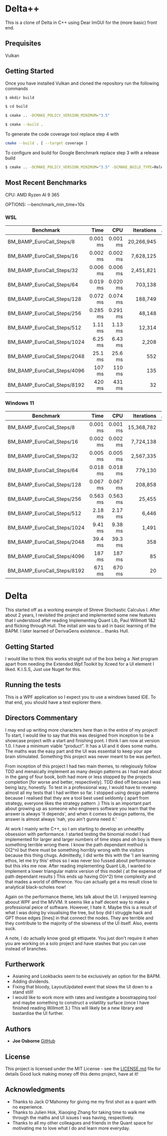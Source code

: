# Delta++

This is a clone of Delta in C++ using Dear ImGUI for the (more basic) front end.

## Prequisites

Vulkan

## Getting Started

Once you have installed Vulkan and cloned the repository run the following commands

```bash
$ mkdir build
```
```bash
$ cd build
```
```bash
$ cmake .. -DCMAKE_POLICY_VERSION_MINIMUM="3.5"
```
```bash
$ cmake --build . 
```

To generate the code coverage tool replace step 4 with
```bash
cmake --build . [ --target coverage ]
```

To configure and build for Google Benchmark replace step 3 with a release build
```bash
$ cmake .. -DCMAKE_POLICY_VERSION_MINIMUM="3.5" -DCMAKE_BUILD_TYPE=Release
```

## Most Recent Benchmarks

CPU: AMD Ryzen AI 9 365

OPTIONS: --benchmark_min_time=10s

### WSL

| Benchmark                        | Time     | CPU      | Iterations | Allocated | Value     |
|----------------------------------|----------:|---------:|----------:|---------:|----------:|
| BM_BAMP_EuroCall_Steps/8         | 0.001 ms  | 0.001 ms | 20,266,945 | 2 KiB    | 43.221599 |
| BM_BAMP_EuroCall_Steps/16        | 0.002 ms  | 0.002 ms | 7,628,125  | 9 KiB    | 43.755127 |
| BM_BAMP_EuroCall_Steps/32        | 0.006 ms  | 0.006 ms | 2,451,821  | 35 KiB   | 43.989970 |
| BM_BAMP_EuroCall_Steps/64        | 0.019 ms  | 0.020 ms | 703,138    | 134 KiB  | 44.082850 |
| BM_BAMP_EuroCall_Steps/128       | 0.072 ms  | 0.074 ms | 188,749    | 524 KiB  | 44.111583 |
| BM_BAMP_EuroCall_Steps/256       | 0.285 ms  | 0.291 ms | 48,148     | 2 MiB    | 44.113373 |
| BM_BAMP_EuroCall_Steps/512       | 1.11 ms   | 1.13 ms  | 12,314     | 8 MiB    | 44.105370 |
| BM_BAMP_EuroCall_Steps/1024      | 6.25 ms   | 6.43 ms  | 2,208      | 32 MiB   | 44.095078 |
| BM_BAMP_EuroCall_Steps/2048      | 25.1 ms   | 25.6 ms  | 552        | 128 MiB  | 44.085486 |
| BM_BAMP_EuroCall_Steps/4096      | 107 ms    | 110 ms   | 135        | 512 MiB  | 44.089530 |
| BM_BAMP_EuroCall_Steps/8192      | 420 ms    | 431 ms   | 32         | 2 GiB    | 44.088074 |

### Windows 11

| Benchmark                        | Time     | CPU      | Iterations | Allocated | Value     |
|----------------------------------|----------:|---------:|----------:|---------:|----------:|
| BM_BAMP_EuroCall_Steps/8         | 0.001 ms  | 0.001 ms | 15,368,782 | 2 KiB    | 43.221599 |
| BM_BAMP_EuroCall_Steps/16        | 0.002 ms  | 0.002 ms | 7,724,138  | 9 KiB    | 43.755127 |
| BM_BAMP_EuroCall_Steps/32        | 0.005 ms  | 0.005 ms | 2,567,335  | 35 KiB   | 43.989970 |
| BM_BAMP_EuroCall_Steps/64        | 0.018 ms  | 0.018 ms | 779,130    | 134 KiB  | 44.082850 |
| BM_BAMP_EuroCall_Steps/128       | 0.067 ms  | 0.067 ms | 208,858    | 524 KiB  | 44.111583 |
| BM_BAMP_EuroCall_Steps/256       | 0.563 ms  | 0.563 ms | 25,455     | 2 MiB    | 44.113373 |
| BM_BAMP_EuroCall_Steps/512       | 2.18 ms   | 2.17 ms  | 6,446      | 8 MiB    | 44.105370 |
| BM_BAMP_EuroCall_Steps/1024      | 9.41 ms   | 9.38 ms  | 1,491      | 32 MiB   | 44.095078 |
| BM_BAMP_EuroCall_Steps/2048      | 39.4 ms   | 39.3 ms  | 358        | 128 MiB  | 44.085486 |
| BM_BAMP_EuroCall_Steps/4096      | 187 ms    | 187 ms   | 85         | 512 MiB  | 44.089530 |
| BM_BAMP_EuroCall_Steps/8192      | 671 ms    | 670 ms   | 20         | 2 GiB    | 44.088074 |

# Delta

This started off as a working example of Shreve Stochastic Calculus I. After about 2 years, I revisited the project and implemented some new features that I understood after reading Implementing Quant Lib, Paul Willmott 1&2 and flicking through Hull. The initail aim was to aid in basic learning of the BAPM. I later learned of DerivaGens existence... thanks Hull.

## Getting Started

I would like to think this works straight out of the box being a .Net program apart from needing the Extended.Wpf.Toolkit by Xceed for a UI element I liked. K.I.S.S, Just use Nuget for this.

## Running the tests

This is a WPF application so I expect you to use a windows based IDE. To that end, you should have a test explorer there.

## Directors Commentary

I may end up writing more characters here than in the entire of my project!
To start, I would like to say that this was designed from inception to be a showcase project with a start and finishing pont. I think I am now at version 1.0. I have a minimum viable "product". It has a UI and it does some maths. The maths was the easy part and the UI was essential to keep your ape brain stimulated. Something this project was never meant to be was perfect.

From inception of this project I had two main themes, to relegiously follow TDD and menaically implement as many design patterns as I had read about in the gang of four book, both had more or less stopped by the projects completion [for worse and better, respectively]. TDD died off because I was being lazy, honestly. To test in a professional way, I would have to revamp almost all my tests that I had written so far. I stopped using design patterns because I realised that they are a tool best used seldomly ( apart from strategy, everyone likes the strategy pattern .) This is an important part about growing up as someone who engineers software you learn that the answer is always 'it depends', and when it comes to design patterns, the answer is almost always 'nah, you ain't gunna need it.'

At work I mainly write C++, so I am starting to develop an unhealthy obsession with performance. I started testing the binomial model I had implemented for larger and larger numbers of time steps and oh boy is there something terrible wrong there. I know the path dependant method is O(2^n) but there must be something horribly wrong with the visitors because this thing chugs. Admittedly, I did write this with the 'I am learning ethos, let me try this' ethos so I was never too fussed about performance but this irks me now. After reading implementing Quant Lib, I wanted to implement a lower triangular matrix version of this model ( at the expense of path dependant results ) This ends up having O(n^2) time complexity and that mades a world of difference. You can actually get a ms result close to analytical black-scholes now!

Again on the performance theme, lets talk about the UI. I enjoyed learning aboout WPF and the MVVM. It seems like a half decent way to make a professional peice of software. However, I hate it. Maybe this is a result of what I was doing by visualising the tree, but boy did I struggle hack and GPT those edges [lines] in that connect the nodes. They are terrible and they contribute to the majority of the slowness of the UI itself. Also, events suck.

A note, I do actually know good git ettiquete. You just don't require it when you are working on a solo project and have stashes that you can use instead of branches.

## Furtherwork

- Asianing and Lookbacks seem to be exclusively an option for the BAPM.
- Adding dividends.
- Fixing that bloody, LayoutUpdated event that slows the UI down to a stand still!
- I would like to work more with rates and ivestigate a boostrapping tool and maybe something to construct a volatility surface (once I have finished reading Willmott 3.) This will likely be a new library and bastardise the UI further.

## Authors

* **Joe Osborne** [GitHub](https://github.com/JoesUsername98)

## License

This project is licensed under the MIT License - see the [LICENSE.md](LICENSE.md) file for details
Good luck making money off this demo project, have at it!

## Acknowledgments

* Thanks to Jack O'Mahoney for giving me my first shot as a quant with no experience.
* Thanks to Julien Hok, Xiaoqing Zhang for taking time to walk me through the maths and UI issues I was having, respectively.
* Thanks to all my other colleagues and friends in the Quant space for motivating me to love what I do and learn more everyday.
